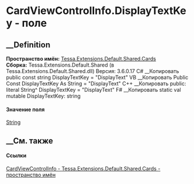 # CardViewControlInfo.DisplayTextKey - поле
##  __Definition
 **Пространство имён:**
[Tessa.Extensions.Default.Shared.Cards](N_Tessa_Extensions_Default_Shared_Cards.htm)  
 **Сборка:** Tessa.Extensions.Default.Shared (в
Tessa.Extensions.Default.Shared.dll) Версия: 3.6.0.17
C# __Копировать
     public const string DisplayTextKey = "DisplayText"
VB __Копировать
     Public Const DisplayTextKey As String = "DisplayText"
C++ __Копировать
     public:
    literal String^ DisplayTextKey = "DisplayText"
F# __Копировать
     static val mutable DisplayTextKey: string
#### Значение поля
[String](https://learn.microsoft.com/dotnet/api/system.string)
##  __См. также
#### Ссылки
[CardViewControlInfo -
](T_Tessa_Extensions_Default_Shared_Cards_CardViewControlInfo.htm)
[Tessa.Extensions.Default.Shared.Cards - пространство
имён](N_Tessa_Extensions_Default_Shared_Cards.htm)
